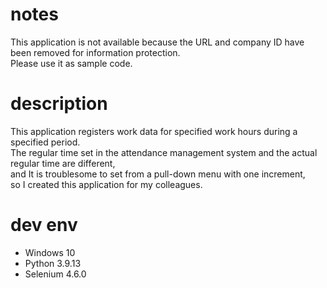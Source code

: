 # notes
This application is not available because the URL and company ID have been removed for information protection.<br>
Please use it as sample code.

# description
This application registers work data for specified work hours during a specified period.<br>
The regular time set in the attendance management system and the actual regular time are different,<br>
and It is troublesome to set from a pull-down menu with one increment,<br>
so I created this application for my colleagues.

# dev env
- Windows 10
- Python 3.9.13
- Selenium 4.6.0
